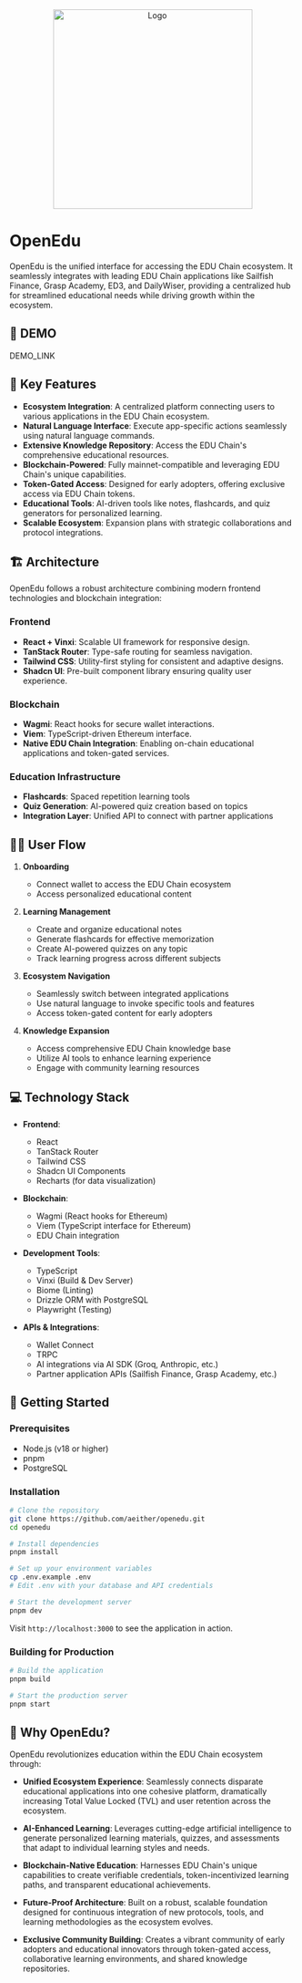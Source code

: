 <div align="center">
    <img src="https://github.com/user-attachments/assets/aa4fac2b-a225-407a-b9f7-42318ed2719c" alt="Logo" width="350">
</div>


# OpenEdu

OpenEdu is the unified interface for accessing the EDU Chain ecosystem. It seamlessly integrates with leading EDU Chain applications like Sailfish Finance, Grasp Academy, ED3, and DailyWiser, providing a centralized hub for streamlined educational needs while driving growth within the ecosystem.

## 🏁 DEMO

DEMO_LINK

## 🌟 Key Features

- **Ecosystem Integration**: A centralized platform connecting users to various applications in the EDU Chain ecosystem.
- **Natural Language Interface**: Execute app-specific actions seamlessly using natural language commands.
- **Extensive Knowledge Repository**: Access the EDU Chain's comprehensive educational resources.
- **Blockchain-Powered**: Fully mainnet-compatible and leveraging EDU Chain's unique capabilities.
- **Token-Gated Access**: Designed for early adopters, offering exclusive access via EDU Chain tokens.
- **Educational Tools**: AI-driven tools like notes, flashcards, and quiz generators for personalized learning.
- **Scalable Ecosystem**: Expansion plans with strategic collaborations and protocol integrations.

## 🏗️ Architecture

OpenEdu follows a robust architecture combining modern frontend technologies and blockchain integration:

### Frontend
- **React + Vinxi**: Scalable UI framework for responsive design.
- **TanStack Router**: Type-safe routing for seamless navigation.
- **Tailwind CSS**: Utility-first styling for consistent and adaptive designs.
- **Shadcn UI**: Pre-built component library ensuring quality user experience.

### Blockchain
- **Wagmi**: React hooks for secure wallet interactions.
- **Viem**: TypeScript-driven Ethereum interface.
- **Native EDU Chain Integration**: Enabling on-chain educational applications and token-gated services.

### Education Infrastructure
- **Flashcards**: Spaced repetition learning tools
- **Quiz Generation**: AI-powered quiz creation based on topics
- **Integration Layer**: Unified API to connect with partner applications

## 🚶‍♂️ User Flow

1. **Onboarding**
   - Connect wallet to access the EDU Chain ecosystem
   - Access personalized educational content

2. **Learning Management**
   - Create and organize educational notes
   - Generate flashcards for effective memorization
   - Create AI-powered quizzes on any topic
   - Track learning progress across different subjects

3. **Ecosystem Navigation**
   - Seamlessly switch between integrated applications
   - Use natural language to invoke specific tools and features
   - Access token-gated content for early adopters

4. **Knowledge Expansion**
   - Access comprehensive EDU Chain knowledge base
   - Utilize AI tools to enhance learning experience
   - Engage with community learning resources

## 💻 Technology Stack

- **Frontend**:
  - React
  - TanStack Router
  - Tailwind CSS
  - Shadcn UI Components
  - Recharts (for data visualization)

- **Blockchain**:
  - Wagmi (React hooks for Ethereum)
  - Viem (TypeScript interface for Ethereum)
  - EDU Chain integration

- **Development Tools**:
  - TypeScript
  - Vinxi (Build & Dev Server)
  - Biome (Linting)
  - Drizzle ORM with PostgreSQL
  - Playwright (Testing)

- **APIs & Integrations**:
  - Wallet Connect
  - TRPC
  - AI integrations via AI SDK (Groq, Anthropic, etc.)
  - Partner application APIs (Sailfish Finance, Grasp Academy, etc.)

## 🚀 Getting Started

### Prerequisites
- Node.js (v18 or higher)
- pnpm
- PostgreSQL

### Installation

```bash
# Clone the repository
git clone https://github.com/aeither/openedu.git
cd openedu

# Install dependencies
pnpm install

# Set up your environment variables
cp .env.example .env
# Edit .env with your database and API credentials

# Start the development server
pnpm dev
```

Visit `http://localhost:3000` to see the application in action.

### Building for Production

```bash
# Build the application
pnpm build

# Start the production server
pnpm start
```

## 📌 Why OpenEdu?

OpenEdu revolutionizes education within the EDU Chain ecosystem through:

- **Unified Ecosystem Experience**: Seamlessly connects disparate educational applications into one cohesive platform, dramatically increasing Total Value Locked (TVL) and user retention across the ecosystem.

- **AI-Enhanced Learning**: Leverages cutting-edge artificial intelligence to generate personalized learning materials, quizzes, and assessments that adapt to individual learning styles and needs.

- **Blockchain-Native Education**: Harnesses EDU Chain's unique capabilities to create verifiable credentials, token-incentivized learning paths, and transparent educational achievements.

- **Future-Proof Architecture**: Built on a robust, scalable foundation designed for continuous integration of new protocols, tools, and learning methodologies as the ecosystem evolves.

- **Exclusive Community Building**: Creates a vibrant community of early adopters and educational innovators through token-gated access, collaborative learning environments, and shared knowledge repositories.
